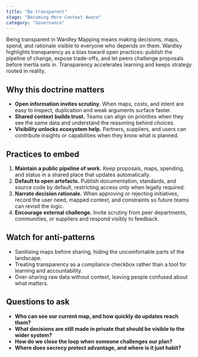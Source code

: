 ```yaml
---
title: "Be transparent"
stage: "Becoming More Context Aware"
category: "Governance"
---
```


Being transparent in Wardley Mapping means making decisions, maps, spend, and rationale visible to everyone who depends on them. Wardley highlights transparency as a bias toward open practices: publish the pipeline of change, expose trade-offs, and let peers challenge proposals before inertia sets in. Transparency accelerates learning and keeps strategy rooted in reality.

## Why this doctrine matters

- **Open information invites scrutiny.** When maps, costs, and intent are easy to inspect, duplication and weak arguments surface faster.
- **Shared context builds trust.** Teams can align on priorities when they see the same data and understand the reasoning behind choices.
- **Visibility unlocks ecosystem help.** Partners, suppliers, and users can contribute insights or capabilities when they know what is planned.

## Practices to embed

1. **Maintain a public pipeline of work.** Keep proposals, maps, spending, and status in a shared place that updates automatically.
2. **Default to open artefacts.** Publish documentation, standards, and source code by default, restricting access only when legally required.
3. **Narrate decision rationale.** When approving or rejecting initiatives, record the user need, mapped context, and constraints so future teams can revisit the logic.
4. **Encourage external challenge.** Invite scrutiny from peer departments, communities, or suppliers and respond visibly to feedback.

## Watch for anti-patterns

- Sanitising maps before sharing, hiding the uncomfortable parts of the landscape.
- Treating transparency as a compliance checkbox rather than a tool for learning and accountability.
- Over-sharing raw data without context, leaving people confused about what matters.

## Questions to ask

- **Who can see our current map, and how quickly do updates reach them?**
- **What decisions are still made in private that should be visible to the wider system?**
- **How do we close the loop when someone challenges our plan?**
- **Where does secrecy protect advantage, and where is it just habit?**
